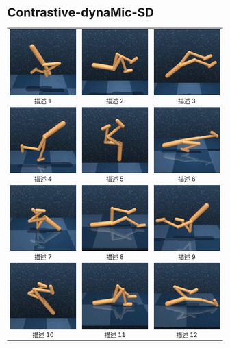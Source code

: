 # Contrastive-dynaMic-SD


| | | |
| :---: | :---: | :---: |
|![GIF 1](comsdgif/w1.gif)<br>描述 1 |![GIF 2](comsdgif/w2.gif)<br>描述 2 |![GIF 3](comsdgif/w3.gif)<br>描述 3 |
|![GIF 4](comsdgif/w4.gif)<br>描述 4 |![GIF 5](comsdgif/w5.gif)<br>描述 5 |![GIF 6](comsdgif/w6.gif)<br>描述 6 |
|![GIF 7](comsdgif/w7.gif)<br>描述 7 |![GIF 8](comsdgif/w8.gif)<br>描述 8 |![GIF 9](comsdgif/w9.gif)<br>描述 9 |
|![GIF 10](comsdgif/w10.gif)<br>描述 10 |![GIF 11](comsdgif/w11.gif)<br>描述 11 |![GIF 12](comsdgif/w12.gif)<br>描述 12 |
